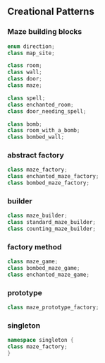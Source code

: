 ## Creational Patterns

### Maze building blocks
```cpp
enum direction;
class map_site;

class room;
class wall;
class door;
class maze;

class spell;
class enchanted_room;
class door_needing_spell;

class bomb;
class room_with_a_bomb;
class bombed_wall;
```

### abstract factory
```cpp
class maze_factory;
class enchanted_maze_factory;
class bombed_maze_factory;
```

### builder
```cpp
class maze_builder;
class standard_maze_builder;
class counting_maze_builder;
```

### factory method
```cpp
class maze_game;
class bombed_maze_game;
class enchanted_maze_game;
```

### prototype
```cpp
class maze_prototype_factory;
```

### singleton
```cpp
namespace singleton {
class maze_factory;
}
```
